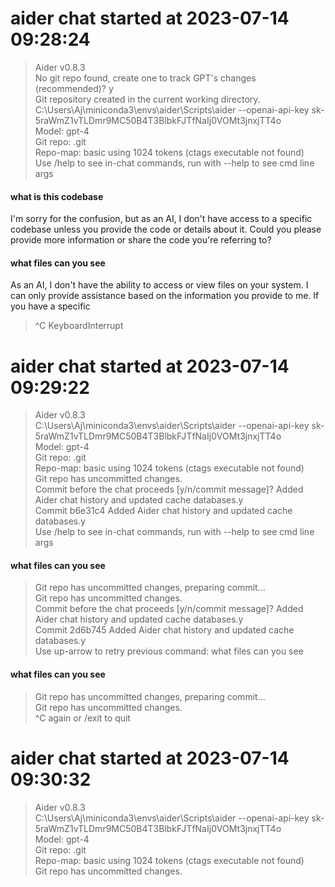 
# aider chat started at 2023-07-14 09:28:24

> Aider v0.8.3  
> No git repo found, create one to track GPT's changes (recommended)? y  
> Git repository created in the current working directory.  
> C:\Users\Aj\miniconda3\envs\aider\Scripts\aider --openai-api-key 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  
> Model: gpt-4  
> Git repo: .git  
> Repo-map: basic using 1024 tokens (ctags executable not found)  
> Use /help to see in-chat commands, run with --help to see cmd line args  

#### what is this codebase  

I'm sorry for the confusion, but as an AI, I don't have access to a specific codebase unless you provide the code or details about it. Could you please provide more information or share the code you're referring to?


#### what files can you see  

As an AI, I don't have the ability to access or view files on your system. I can only provide assistance based on the information you provide to me. If you have a specific

> ^C KeyboardInterrupt  

# aider chat started at 2023-07-14 09:29:22

> Aider v0.8.3  
> C:\Users\Aj\miniconda3\envs\aider\Scripts\aider --openai-api-key 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  
> Model: gpt-4  
> Git repo: .git  
> Repo-map: basic using 1024 tokens (ctags executable not found)  
> Git repo has uncommitted changes.  
> Commit before the chat proceeds [y/n/commit message]? Added Aider chat history and updated cache databases.y  
> Commit b6e31c4 Added Aider chat history and updated cache databases.y  
> Use /help to see in-chat commands, run with --help to see cmd line args  

#### what files can you see  
> Git repo has uncommitted changes, preparing commit...  
> Git repo has uncommitted changes.  
> Commit before the chat proceeds [y/n/commit message]? Added Aider chat history and updated cache databases.y  
> Commit 2d6b745 Added Aider chat history and updated cache databases.y  
> Use up-arrow to retry previous command: what files can you see  

#### what files can you see  
> Git repo has uncommitted changes, preparing commit...  
> Git repo has uncommitted changes.  
> ^C again or /exit to quit  

# aider chat started at 2023-07-14 09:30:32

> Aider v0.8.3  
> C:\Users\Aj\miniconda3\envs\aider\Scripts\aider --openai-api-key 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  
> Model: gpt-4  
> Git repo: .git  
> Repo-map: basic using 1024 tokens (ctags executable not found)  
> Git repo has uncommitted changes.  
